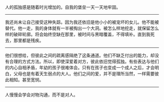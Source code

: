 人的孤独感是随着时光增加的。自我的堡垒一天一天地牢固。
___
我还尚未让自己接受这种失踪。因为我还依旧是他小小的被宠坏的女儿。他不能被替代。他一走，我的身体就有一半被掏出一个大洞。被怎么样地挖走，就保留怎么样的破碎轮廓。将会始终空缺在那里，被时间与黑暗覆盖，不得填补。直到我死去，那里都是残疾。
___
他们很想给，但彼此之间的疏离感隔绝了这条通道。他们不缺乏付出的能力，却没有合理的方式方法。所以，即使深爱着对方，彼此依旧觉得孤独。有些表达与他们的内心自相矛盾，年幼的孩子很难体会。只有在孩子也变成一个成人之后，才会明白，父母也是有着天生弱点的大人。他们之间的爱，并不是理所当然，一样需要彼此相知。甚至宽悯。
___
人慢慢会学会对物沟通，而不是对人。
